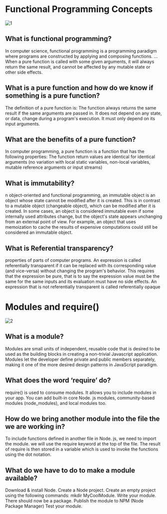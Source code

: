 
# Functional Programming Concepts 
![1](https://devopedia.org/images/article/21/5929.1491735653.png)
## What is functional programming?
In computer science, functional programming is a programming paradigm where programs are constructed by applying and composing functions. ... When a pure function is called with some given arguments, it will always return the same result, and cannot be affected by any mutable state or other side effects.

## What is a pure function and how do we know if something is a pure function?
The definition of a pure function is: The function always returns the same result if the same arguments are passed in. It does not depend on any state, or data, change during a program's execution. It must only depend on its input arguments.

## What are the benefits of a pure function?
In computer programming, a pure function is a function that has the following properties: The function return values are identical for identical arguments (no variation with local static variables, non-local variables, mutable reference arguments or input streams)
## What is immutability?
n object-oriented and functional programming, an immutable object  is an object whose state cannot be modified after it is created. This is in contrast to a mutable object (changeable object), which can be modified after it is created. In some cases, an object is considered immutable even if some internally used attributes change, but the object's state appears unchanging from an external point of view. For example, an object that uses memoization to cache the results of expensive computations could still be considered an immutable object.

## What is Referential transparency? 
properties of parts of computer programs. An expression is called referentially transparent if it can be replaced with its corresponding value (and vice-versa) without changing the program's behavior. This requires that the expression be pure, that is to say the expression value must be the same for the same inputs and its evaluation must have no side effects. An expression that is not referentially transparent is called referentially opaque

# Modules and require()
![2](https://media.geeksforgeeks.org/wp-content/uploads/20210125042756/require.png)
## What is a module?
Modules are small units of independent, reusable code that is desired to be used as the building blocks in creating a non-trivial Javascript application. Modules let the developer define private and public members separately, making it one of the more desired design patterns in JavaScript paradigm.

## What does the word ‘require’ do?
require() is used to consume modules. It allows you to include modules in your app. You can add built-in core Node. js modules, community-based modules (node_modules), and local modules too.

## How do we bring another module into the file the we are working in?
To include functions defined in another file in Node. js, we need to import the module. we will use the require keyword at the top of the file. The result of require is then stored in a variable which is used to invoke the functions using the dot notation.

## What do we have to do to make a module available?

Download & install Node. 
Create a Node project. Create an empty project using the following commands: mkdir MyCoolModule. 
Write your module. There should now be a package. 
Publish the module to NPM (Node Package Manager)
Test your module.